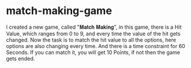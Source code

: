 # match-making-game
I created a new game, called  "𝐌𝐚𝐭𝐜𝐡 𝐌𝐚𝐤𝐢𝐧𝐠", in this game, there is a Hit Value, which ranges from 0 to 9, and every time the value of the hit gets changed.  Now the task is to match the hit value to all the options, here options are also changing every time. And there is a time constraint for 60 Seconds.  If you can match it, you will get 10 Points, if not then the game gets ended.  
